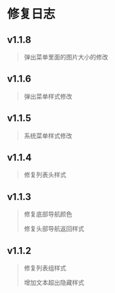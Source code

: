 # 修复日志
## v1.1.8
> 弹出菜单里面的图片大小的修改
## v1.1.6
> 弹出菜单样式修改
## v1.1.5
> 系统菜单样式修改
## v1.1.4
> 修复列表头样式
## v1.1.3
> 修复底部导航颜色
>
> 修复头部导航返回样式
## v1.1.2

> 修复列表组样式
>
> 增加文本超出隐藏样式